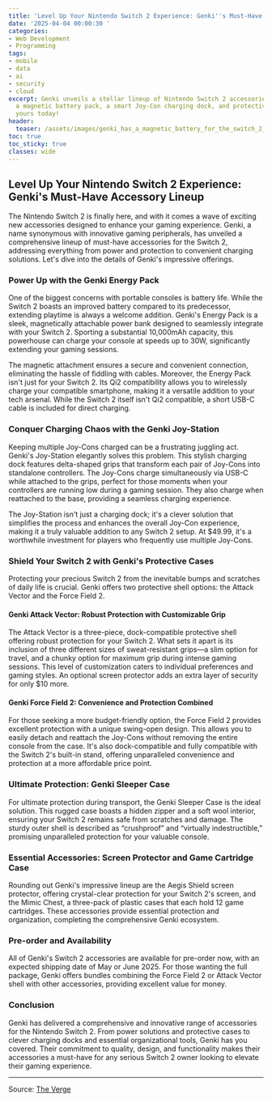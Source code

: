 ```yaml
---
title: 'Level Up Your Nintendo Switch 2 Experience: Genki''s Must-Have Accessory Lineup'
date: '2025-04-04 00:00:30 '
categories:
- Web Development
- Programming
tags:
- mobile
- data
- ai
- security
- cloud
excerpt: Genki unveils a stellar lineup of Nintendo Switch 2 accessories, including
  a magnetic battery pack, a smart Joy-Con charging dock, and protective cases. Pre-order
  yours today!
header:
  teaser: /assets/images/genki_has_a_magnetic_battery_for_the_switch_2_and__20250404000030.jpg
toc: true
toc_sticky: true
classes: wide
---
```


## Level Up Your Nintendo Switch 2 Experience: Genki's Must-Have Accessory Lineup

The Nintendo Switch 2 is finally here, and with it comes a wave of exciting new accessories designed to enhance your gaming experience.  Genki, a name synonymous with innovative gaming peripherals, has unveiled a comprehensive lineup of must-have accessories for the Switch 2, addressing everything from power and protection to convenient charging solutions. Let's dive into the details of Genki's impressive offerings.

### Power Up with the Genki Energy Pack

One of the biggest concerns with portable consoles is battery life.  While the Switch 2 boasts an improved battery compared to its predecessor, extending playtime is always a welcome addition. Genki's Energy Pack is a sleek, magnetically attachable power bank designed to seamlessly integrate with your Switch 2.  Sporting a substantial 10,000mAh capacity, this powerhouse can charge your console at speeds up to 30W, significantly extending your gaming sessions.

The magnetic attachment ensures a secure and convenient connection, eliminating the hassle of fiddling with cables.  Moreover, the Energy Pack isn't just for your Switch 2.  Its Qi2 compatibility allows you to wirelessly charge your compatible smartphone, making it a versatile addition to your tech arsenal.  While the Switch 2 itself isn't Qi2 compatible, a short USB-C cable is included for direct charging.

### Conquer Charging Chaos with the Genki Joy-Station

Keeping multiple Joy-Cons charged can be a frustrating juggling act. Genki's Joy-Station elegantly solves this problem.  This stylish charging dock features delta-shaped grips that transform each pair of Joy-Cons into standalone controllers.  The Joy-Cons charge simultaneously via USB-C while attached to the grips, perfect for those moments when your controllers are running low during a gaming session.  They also charge when reattached to the base, providing a seamless charging experience.

The Joy-Station isn't just a charging dock; it's a clever solution that simplifies the process and enhances the overall Joy-Con experience, making it a truly valuable addition to any Switch 2 setup.  At $49.99, it's a worthwhile investment for players who frequently use multiple Joy-Cons.

### Shield Your Switch 2 with Genki's Protective Cases

Protecting your precious Switch 2 from the inevitable bumps and scratches of daily life is crucial.  Genki offers two protective shell options: the Attack Vector and the Force Field 2.

#### Genki Attack Vector: Robust Protection with Customizable Grip

The Attack Vector is a three-piece, dock-compatible protective shell offering robust protection for your Switch 2.  What sets it apart is its inclusion of three different sizes of sweat-resistant grips—a slim option for travel, and a chunky option for maximum grip during intense gaming sessions.  This level of customization caters to individual preferences and gaming styles.  An optional screen protector adds an extra layer of security for only $10 more.

#### Genki Force Field 2: Convenience and Protection Combined

For those seeking a more budget-friendly option, the Force Field 2 provides excellent protection with a unique swing-open design.  This allows you to easily detach and reattach the Joy-Cons without removing the entire console from the case.  It's also dock-compatible and fully compatible with the Switch 2's built-in stand, offering unparalleled convenience and protection at a more affordable price point.

### Ultimate Protection: Genki Sleeper Case

For ultimate protection during transport, the Genki Sleeper Case is the ideal solution.  This rugged case boasts a hidden zipper and a soft wool interior, ensuring your Switch 2 remains safe from scratches and damage.  The sturdy outer shell is described as “crushproof” and “virtually indestructible,” promising unparalleled protection for your valuable console.

### Essential Accessories: Screen Protector and Game Cartridge Case

Rounding out Genki's impressive lineup are the Aegis Shield screen protector, offering crystal-clear protection for your Switch 2's screen, and the Mimic Chest, a three-pack of plastic cases that each hold 12 game cartridges.  These accessories provide essential protection and organization, completing the comprehensive Genki ecosystem.

### Pre-order and Availability

All of Genki's Switch 2 accessories are available for pre-order now, with an expected shipping date of May or June 2025. For those wanting the full package, Genki offers bundles combining the Force Field 2 or Attack Vector shell with other accessories, providing excellent value for money.

### Conclusion

Genki has delivered a comprehensive and innovative range of accessories for the Nintendo Switch 2. From power solutions and protective cases to clever charging docks and essential organizational tools, Genki has you covered.  Their commitment to quality, design, and functionality makes their accessories a must-have for any serious Switch 2 owner looking to elevate their gaming experience.

---

Source: [The Verge](https://www.theverge.com/news/642869/genki-nintendo-switch-2-accessories-cases-shells-magnetic-battery)